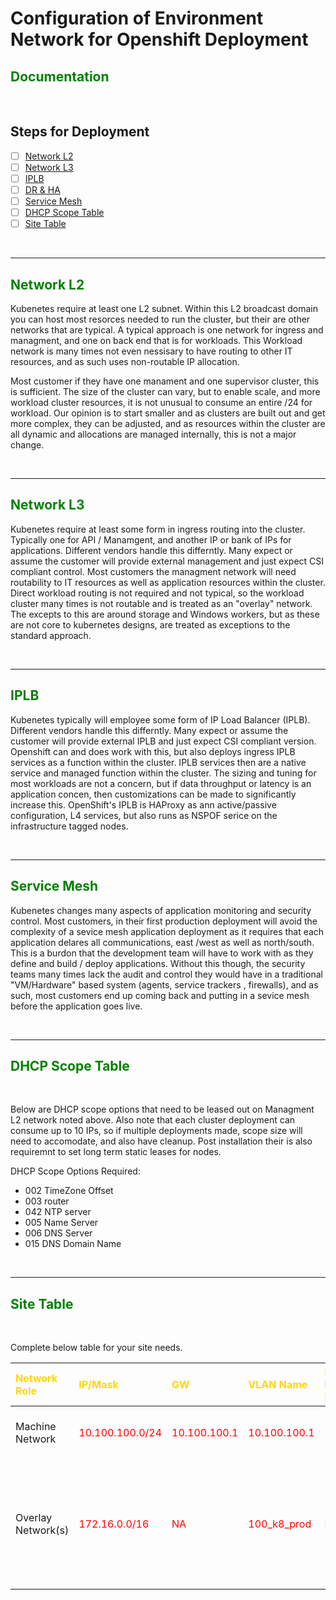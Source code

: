 # Configuration of Environment Network for Openshift Deployment

## <span style="color:green"><b>Documentation</span></b>



<br>

## Steps for Deployment

- [ ] [Network L2](#Network-L2)
- [ ] [Network L3](#Network-L3)
- [ ] [IPLB](#IPLB)
- [ ] [DR & HA](#DR-&-HA)
- [ ] [Service Mesh](#Service-Mesh)
- [ ] [DHCP Scope Table](#DHCP-Scope-Table)
- [ ] [Site Table](#Site-Table)

</br>

------
## <span style="color:green"><b> Network L2</span></b>


Kubenetes require at least one L2 subnet. Within this L2 broadcast domain you can host most resorces needed to run the cluster, but their are other networks that are typical.  A typical approach is one network for ingress and managment,  and one on back end that is for workloads. This Workload network is many times not even nessisary to have routing to other IT resources, and as such uses non-routable IP allocation.   

Most customer if they have one manament and one supervisor cluster, this is sufficient.  The size of the cluster can vary, but to enable scale, and more workload cluster resources, it is not unusual to consume an entire /24 for workload. Our opinion is to start smaller and as clusters are built out and get more complex, they can be adjusted, and as resources within the cluster are all dynamic and allocations are managed internally, this is not a major change.

<br>


------
## <span style="color:green"><b> Network L3</span></b>


Kubenetes require at least some form in ingress routing into the cluster. Typically one for API / Manamgent, and another IP or bank of IPs for applications. Different vendors handle this differntly. Many expect or assume the customer will provide external management and just expect CSI compliant control.  Most customers the managment network will need routability to IT resources as well as application resources within the cluster.  Direct workload routing is not required and not typical, so the workload cluster many times is not routable and is treated as an "overlay" network.  The excepts to this are around storage and Windows workers, but as these are not core to kubernetes designs, are treated as exceptions to the standard approach.

<br>

------
## <span style="color:green"><b> IPLB </span></b>

Kubenetes typically will employee some form of IP Load Balancer (IPLB). Different vendors handle this differntly. Many expect or assume the customer will provide external IPLB and just expect CSI compliant version. Openshift can and does work with this, but also deploys ingress IPLB services as a function within the cluster.  IPLB services then are a native service and managed function within the cluster.  The sizing and tuning for most workloads are not a concern, but if data throughput or latency is an application concen, then customizations can be made to significantly increase this.  OpenShift's IPLB is HAProxy as ann active/passive configuration, L4 services, but also runs as NSPOF serice on the infrastructure tagged nodes.

<br>


------
## <span style="color:green"><b> Service Mesh </span></b>

Kubenetes changes many aspects of application monitoring and security control. Most customers, in their first production deployment will avoid the complexity of a sevice mesh application deployment as it requires that each application delares all communications, east /west  as well as north/south.  This is a burdon that the development team will have to work with as they define and build / deploy applications.   Without this though, the security teams many times lack the audit and control they would have in a traditional "VM/Hardware" based system (agents, service trackers , firewalls), and as such, most customers end up coming back and putting in a sevice mesh before the application goes live.  

<br>


------
## <span style="color:green"><b> DHCP Scope Table</span></b>

<br>

Below are DHCP scope options that need to be leased out on Managment L2 network noted above.  Also note that each cluster deployment can consume up to 10 IPs, so if multiple deployments made, scope size will need to accomodate, and also have cleanup.   Post installation their is also requiremnt to set long term static leases for nodes.  

DHCP Scope Options Required:
- 002 TimeZone Offset 
- 003 router 
- 042 NTP server	
- 005 Name Server	
- 006 DNS Server	
- 015 DNS Domain Name	


<br>

------

## <span style="color:green"><b> Site Table</span></b>

<br>

Complete below table for your site needs.

| <span style="color:gold"> Network Role </span> | <span style="color:gold"> IP/Mask </span> | <span style="color:gold"> GW </span> |<span style="color:gold"> VLAN Name|<span style="color:gold"> DHCP Lease Range| <span style="color:gold"> Notes / Details</span> |
| :--------------- | :---- | :--------------- | :--------------- |:--------------- |:--------------- |
| Machine Network |<span style="color:red"> 10.100.100.0/24 | <span style="color:red">10.100.100.1 | <span style="color:red">10.100.100.1 |<span style="color:red"> 10-200 | IPLB, VM Mgmt, deployment , bastion host |
| Overlay Network(s) |<span style="color:red"> 172.16.0.0/16 | <span style="color:red"> NA| <span style="color:red"> 100_k8_prod | NA | Overlay network for internal cluster communication on same L2 as Production OCP has defaults and you can just leave these|

